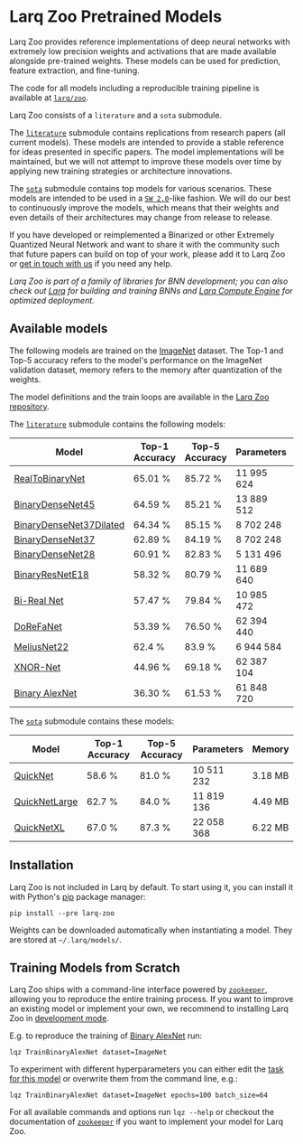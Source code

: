 # Larq Zoo Pretrained Models

Larq Zoo provides reference implementations of deep neural networks with extremely low precision weights and activations that are made available alongside pre-trained weights.
These models can be used for prediction, feature extraction, and fine-tuning.

The code for all models including a reproducible training pipeline is available at [`larq/zoo`](https://github.com/larq/zoo).

Larq Zoo consists of a `literature` and a `sota` submodule.

The [`literature`](/zoo/api/literature/) submodule contains replications from research papers (all current models).
These models are intended to provide a stable reference for ideas presented in specific papers.
The model implementations will be maintained, but we will not attempt to improve these models over time by applying new training strategies or architecture innovations.

The [`sota`](/zoo/api/sota/) submodule contains top models for various scenarios. These models are intended to be used in a [`SW 2.0`](https://medium.com/@karpathy/software-2-0-a64152b37c35)-like fashion.
We will do our best to continuously improve the models, which means that their weights and even details of their architectures may change from release to release.

If you have developed or reimplemented a Binarized or other Extremely Quantized Neural Network and want to share it with the community such that future papers can build on top of your work, please add it to Larq Zoo or [get in touch with us](https://spectrum.chat/larq/) if you need any help.

_Larq Zoo is part of a family of libraries for BNN development; you can also check out [Larq](https://docs.larq.dev/) for building and training BNNs and [Larq Compute Engine](/compute-engine/) for optimized deployment._

## Available models

The following models are trained on the [ImageNet](http://image-net.org/) dataset. The Top-1 and Top-5 accuracy refers to the model's performance on the ImageNet validation dataset, memory refers to the memory after quantization of the weights.

The model definitions and the train loops are available in the [Larq Zoo repository](https://github.com/larq/zoo).

The [`literature`](/zoo/api/literature/) submodule contains the following models:

| Model                                                                   | Top-1 Accuracy | Top-5 Accuracy | Parameters | Memory   |
| ----------------------------------------------------------------------- | -------------- | -------------- | ---------- | -------- |
| [RealToBinaryNet](/zoo/api/literature/#realtobinarynet)                 | 65.01 %        | 85.72 %        | 11 995 624 | 5.13 MB  |
| [BinaryDenseNet45](/zoo/api/literature/#binarydensenet45)               | 64.59 %        | 85.21 %        | 13 889 512 | 7.35 MB  |
| [BinaryDenseNet37Dilated](/zoo/api/literature/#binarydensenet37dilated) | 64.34 %        | 85.15 %        | 8 702 248  | 5.13 MB  |
| [BinaryDenseNet37](/zoo/api/literature/#binarydensenet37)               | 62.89 %        | 84.19 %        | 8 702 248  | 5.13 MB  |
| [BinaryDenseNet28](/zoo/api/literature/#binarydensenet28)               | 60.91 %        | 82.83 %        | 5 131 496  | 4.04 MB  |
| [BinaryResNetE18](/zoo/api/literature/#binaryresnete18)                 | 58.32 %        | 80.79 %        | 11 689 640 | 4.00 MB  |
| [Bi-Real Net](/zoo/api/literature/#birealnet)                           | 57.47 %        | 79.84 %        | 10 985 472 | 4.00 MB  |
| [DoReFaNet](/zoo/api/literature/#dorefanet)                             | 53.39 %        | 76.50 %        | 62 394 440 | 22.80 MB |
| [MeliusNet22](/zoo/api/literature/#meliusnet22)                         | 62.4 %         | 83.9 %         | 6 944 584  | 3.88 MB  |
| [XNOR-Net](/zoo/api/literature/#xnornet)                                | 44.96 %        | 69.18 %        | 62 387 104 | 22.77 MB |
| [Binary AlexNet](/zoo/api/literature/#binaryalexnet)                    | 36.30 %        | 61.53 %        | 61 848 720 | 7.45 MB  |

The [`sota`](/zoo/api/sota/) submodule contains these models:

| Model                                         | Top-1 Accuracy | Top-5 Accuracy | Parameters | Memory  |
| --------------------------------------------- | -------------- | -------------- | ---------- | ------- |
| [QuickNet](/zoo/api/sota/#quicknet)           | 58.6 %         | 81.0 %         | 10 511 232 | 3.18 MB |
| [QuickNetLarge](/zoo/api/sota/#quicknetlarge) | 62.7 %         | 84.0 %         | 11 819 136 | 4.49 MB |
| [QuickNetXL](/zoo/api/sota/#quicknetxl)       | 67.0 %         | 87.3 %         | 22 058 368 | 6.22 MB |

## Installation

Larq Zoo is not included in Larq by default. To start using it, you can install it with Python's [pip](https://pip.pypa.io/en/stable/) package manager:

```shell
pip install --pre larq-zoo
```

Weights can be downloaded automatically when instantiating a model. They are stored at `~/.larq/models/`.

## Training Models from Scratch

Larq Zoo ships with a command-line interface powered by [`zookeeper`](https://github.com/larq/zookeeper/), allowing you to reproduce the entire training process. If you want to improve an existing model or implement your own, we recommend to installing Larq Zoo in [development mode](https://github.com/larq/zoo/blob/master/CONTRIBUTING.md#project-setup).

E.g. to reproduce the training of [Binary AlexNet](/zoo/api/literature/#binaryalexnet) run:

```shell
lqz TrainBinaryAlexNet dataset=ImageNet
```

To experiment with different hyperparameters you can either edit the [task for this model](https://github.com/larq/zoo/blob/v1.0.b2/larq_zoo/experiments.py#L22) or overwrite them from the command line, e.g.:

```shell
lqz TrainBinaryAlexNet dataset=ImageNet epochs=100 batch_size=64
```

For all available commands and options run `lqz --help` or checkout the documentation of [`zookeeper`](https://github.com/larq/zookeeper/) if you want to implement your model for Larq Zoo.
